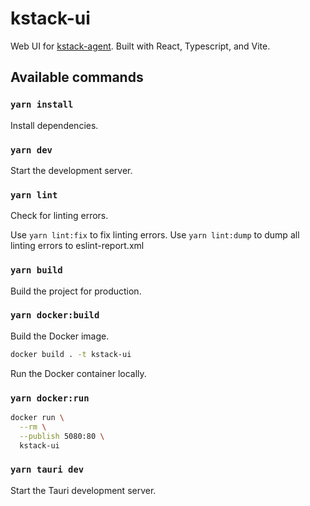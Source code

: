 # kstack-ui

Web UI for [kstack-agent](https://github.com/fm-labs/kstack-agent). 
Built with React, Typescript, and Vite.

## Available commands


### `yarn install`

Install dependencies.


### `yarn dev`

Start the development server.


### `yarn lint`

Check for linting errors.

Use `yarn lint:fix` to fix linting errors.
Use `yarn lint:dump` to dump all linting errors to eslint-report.xml


### `yarn build`

Build the project for production.


### `yarn docker:build`

Build the Docker image.

```bash
docker build . -t kstack-ui
```

Run the Docker container locally.


### `yarn docker:run`

```bash
docker run \
  --rm \
  --publish 5080:80 \
  kstack-ui
```


### `yarn tauri dev`

Start the Tauri development server.
